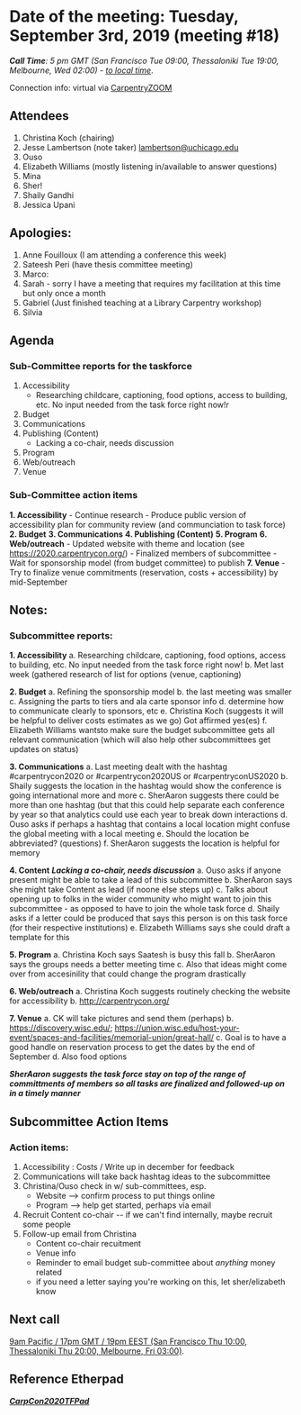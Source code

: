 

# Date of the meeting: Tuesday, September 3rd, 2019 (meeting #18)

_**Call Time**: 5 pm GMT (San Francisco Tue 09:00, Thessaloniki Tue 19:00, Melbourne, Wed 02:00)_ - _[to local time](https://www.timeanddate.com/worldclock/fixedtime.html?msg=CC2020+Call&iso=20190903T17&p1=%3A&ah=1)_.

Connection info: virtual via [CarpentryZOOM](https://zoom.us/my/sheraaronhurt)

## Attendees

1. Christina Koch (chairing)
2. Jesse Lambertson (note taker) lambertson@uchicago.edu
3. Ouso
4. Elizabeth Williams (mostly listening in/available to answer questions)
5. Mina
6. Sher!
7. Shaily Gandhi
8. Jessica Upani

## Apologies:

1. Anne Fouilloux (I am attending a conference this week)
2. Sateesh Peri (have thesis committee meeting)
3. Marco: 
4. Sarah - sorry I have a meeting that requires my facilitation at this time but only once a month
5. Gabriel (Just finished teaching at a Library Carpentry workshop)
6. Silvia

## Agenda

### Sub-Committee reports for the taskforce
1. Accessibility
	- Researching childcare, captioning, food options, access to building, etc. No input needed from the task force right now!r
2. Budget
3. Communications
4. Publishing (Content)
	- Lacking a co-chair, needs discussion
5. Program
6. Web/outreach
7. Venue

### Sub-Committee action items
**1. Accessibility**
	- Continue research
	- Produce public version of accessibility plan for community review (and communciation to task force)
**2. Budget**
**3. Communications**
**4. Publishing (Content)**
**5. Program**
**6. Web/outreach**
	- Updated website with theme and location (see https://2020.carpentrycon.org/)
	- Finalized members of subcommittee
	- Wait for sponsorship model (from budget committee) to publish
**7. Venue**
	- Try to finalize venue commitments (reservation, costs + accessibility) by mid-September


## Notes:
### Subcommittee reports:
**1.  Accessibility**
	a. Researching childcare, captioning, food options, access to building, etc. No input needed from the task force right now!
	b. Met last week (gathered research of list for options (venue, captioning)
	
**2. Budget**
	a. Refining the sponsorship model
	b. the last meeting was smaller
	c. Assigning the parts to tiers and ala carte sponsor info
	d. determine how to communicate clearly to sponsors, etc
	e. Christina Koch (suggests it will be helpful to deliver costs estimates as we go) Got affirmed yes(es)
	f. Elizabeth Williams wantsto make sure the budget subcommittee gets all relevant communication (which will also help 		other subcommittees get updates on status)
	
**3. Communications**
	a. Last meeting dealt with the hashtag #carpentrycon2020 or #carpentrycon2020US or #carpentryconUS2020
	b. Shaily suggests the location in the hashtag would show the conference is going international more and more
	c. SherAaron suggests there could be more than one hashtag (but that this could help separate each conference by year so 	that analytics could use each year to break down interactions
	d. Ouso asks if perhaps a hashtag that contains a local location might confuse the global meeting with a local meeting
	e. Should the location be abbreviated? (questions)
	f. SherAaron suggests the location is helpful for memory
	
**4. Content**
_**Lacking a co-chair, needs discussion**_
	a. Ouso asks if anyone present might be able to take a lead of this subcommittee
	b. SherAaron says she might take Content as lead (if noone else steps up)
	c. Talks about opening up to folks in the wider community who might want to join this subcommittee - as opposed to have to 		join the whole task force
	d. Shaily asks if a letter could be produced that says this person is on this task force (for their respective institutions)
	e. Elizabeth Williams says she could draft a template for this

**5. Program**
	a. Christina Koch says Saatesh is busy this fall 
	b. SherAaron says the groups needs a better meeting time
	c. Also that ideas might come over from accesinility that could change the program drastically
	
**6. Web/outreach**
	a. Christina Koch suggests routinely checking the website for accessibility
	b. http://carpentrycon.org/
	
**7. Venue**
	a. CK will take pictures and send them (perhaps)
	b. https://discovery.wisc.edu/; https://union.wisc.edu/host-your-event/spaces-and-facilities/memorial-union/great-hall/
	c. Goal is to have a good handle on reservation process to get the dates by the end of September
	d. Also food options

_**SherAaron suggests the task force stay on top of the range of committments of members so all tasks are finalized and followed-up on in a timely manner**_

## Subcommittee Action Items

### Action items: 
    
1. Accessibility : Costs / Write up in december for feedback
2. Communications will take back hashtag ideas to the subcommittee
3. Christina/Ouso check in w/ sub-committees, esp. 
	- Website --> confirm process to put things online
	- Program --> help get started, perhaps via email
4. Recruit Content co-chair -- if we can't find internally, maybe recruit some people
5. Follow-up email from Christina
	- Content co-chair recuitment
	- Venue info
	- Reminder to email budget sub-committee about *anything* money related
	- if you need a letter saying you're working on this, let sher/elizabeth know

## Next call

[9am Pacific / 17pm GMT / 19pm EEST  (San Francisco Thu 10:00, Thessaloniki Thu 20:00, Melbourne, Fri 03:00)](http://tiny.cc/5as5bz).

## Reference Etherpad

_**[CarpCon2020TFPad](https://pad.carpentries.org/2020carpentrycontaskforce)**_
